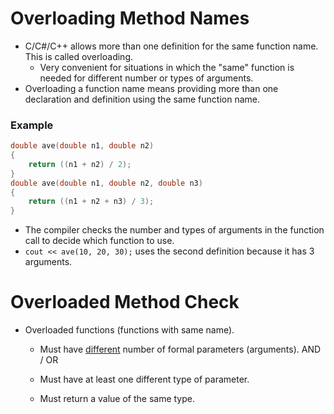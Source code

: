 # Overloading Method Names
- C/C#/C++ allows more than one definition for the same function name. This is called overloading.
	- Very convenient for situations in which the "same" function is needed for different number or types of arguments.
- Overloading a function name means providing more than one declaration and definition using the same function name.
### Example
``` CPP
double ave(double n1, double n2)
{
	return ((n1 + n2) / 2);
}
double ave(double n1, double n2, double n3)
{
	return ((n1 + n2 + n3) / 3);
}
```
- The compiler checks the number and types of arguments in the function call to decide which function to use.
- `cout << ave(10, 20, 30);` uses the second definition because it has 3 arguments.

# Overloaded Method Check
  - Overloaded functions (functions with same name).
	- Must have <u>different</u> number of formal parameters (arguments).
	  AND / OR
	- Must have at least one different type of parameter.

	- Must return a value of the same type.


